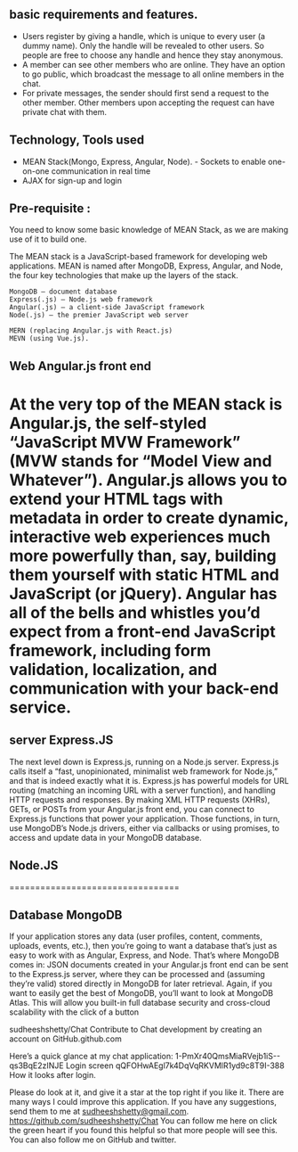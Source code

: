 ## basic requirements and features.

   - Users register by giving a handle, which is unique to every user (a dummy name). Only the handle will be revealed to other users. So people are free to choose any handle and hence they stay anonymous.
   - A member can see other members who are online. They have an option to go public, which broadcast the message to all online members in the chat.
   - For private messages, the sender should first send a request to the other member. Other members upon accepting the request can have private chat with them.

## Technology, Tools used

   - MEAN Stack(Mongo, Express, Angular, Node).
    - Sockets to enable one-on-one communication in real time
   - AJAX for sign-up and login

   ## Pre-requisite : 
   You need to know some basic knowledge of MEAN Stack, as we are making use of it to build one.

   The MEAN stack is a JavaScript-based framework for developing web applications. MEAN is named after MongoDB, Express, Angular, and Node, the four key technologies that make up the layers of the stack.

    MongoDB — document database
    Express(.js) — Node.js web framework
    Angular(.js) — a client-side JavaScript framework
    Node(.js) — the premier JavaScript web server

    MERN (replacing Angular.js with React.js) 
    MEVN (using Vue.js).

    
## Web             Angular.js front end
At the very top of the MEAN stack is Angular.js, the self-styled “JavaScript MVW Framework” (MVW stands for “Model View and Whatever”).
Angular.js allows you to extend your HTML tags with metadata in order to create dynamic, interactive web experiences much more powerfully than, say, building them yourself with static HTML and JavaScript (or jQuery).
Angular has all of the bells and whistles you’d expect from a front-end JavaScript framework, including form validation, localization, and communication with your back-end service. 
=================================
## server              Express.JS
The next level down is Express.js, running on a Node.js server. Express.js calls itself a “fast, unopinionated, minimalist web framework for Node.js,” and that is indeed exactly what it is.
Express.js has powerful models for URL routing (matching an incoming URL with a server function), and handling HTTP requests and responses. By making XML HTTP requests (XHRs), GETs, or POSTs from your Angular.js front end, you can connect to Express.js functions that power your application.
Those functions, in turn, use MongoDB’s Node.js drivers, either via callbacks or using promises, to access and update data in your MongoDB database.
##                 Node.JS
=================================
## Database         MongoDB
If your application stores any data (user profiles, content, comments, uploads, events, etc.), then you’re going to want a database that’s just as easy to work with as Angular, Express, and Node.
That’s where MongoDB comes in: JSON documents created in your Angular.js front end can be sent to the Express.js server, where they can be processed and (assuming they’re valid) stored directly in MongoDB for later retrieval.
Again, if you want to easily get the best of MongoDB, you’ll want to look at MongoDB Atlas. This will allow you built-in full database security and cross-cloud scalability with the click of a button

sudheeshshetty/Chat
Contribute to Chat development by creating an account on GitHub.github.com

Here’s a quick glance at my chat application:
1-PmXr40QmsMiaRVejb1iS--qs3BqE2zINJE
Login screen
qQFOHwAEgl7k4DqVqRKVMlR1yd9c8T9I-388
How it looks after login.

Please do look at it, and give it a star at the top right if you like it. There are many ways I could improve this application. If you have any suggestions, send them to me at sudheeshshetty@gmail.com.
https://github.com/sudheeshshetty/Chat
You can follow me here on click the green heart if you found this helpful so that more people will see this. You can also follow me on GitHub and twitter.
